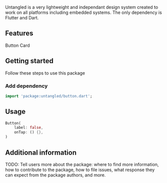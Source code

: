 Untangled is a very lightweight and independant design system created to work on all platforms including embedded systems. The only dependency is Flutter and Dart.

## Features

Button
Card

## Getting started

Follow these steps to use this package

### Add dependency

```dart
import 'package:untangled/button.dart';
```

## Usage

```dart
Button(
    label: false,
    onTap: () {},
)
```

## Additional information

TODO: Tell users more about the package: where to find more information, how to
contribute to the package, how to file issues, what response they can expect
from the package authors, and more.
